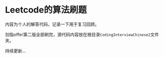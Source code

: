 # Leetcode的算法刷题
内容为个人的解答代码，记录一下用于复习回顾。

剑指offer第二版全部刷完，源代码内容放在根目录`CodingInterviewChinese2`文件夹。

持续更新...
